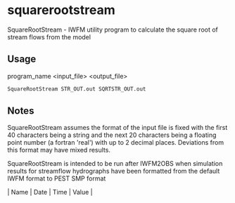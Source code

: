 # squarerootstream

SquareRootStream - IWFM utility program to calculate the square root of stream flows from the model

## Usage

program_name <input_file> <output_file>

```bash
SquareRootStream STR_OUT.out SQRTSTR_OUT.out
```

## Notes

SquareRootStream assumes the format of the input file is fixed with the first 40 characters being a string and the next 20 characters being a floating point number (a fortran 'real') with up to 2 decimal places. Deviations from this format may have mixed results.

SquareRootStream is intended to be run after IWFM2OBS when simulation results for streamflow hydrographs have been formatted from
the default IWFM format to PEST SMP format

| Name | Date | Time | Value |
